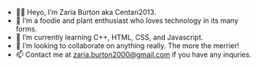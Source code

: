 - 👋🏾 Heyo, I’m Zaria Burton aka Centari2013.
- 👀 I’m a foodie and plant enthusiast who loves technology in its many forms.
- 🌱 I’m currently learning C++, HTML, CSS, and Javascript.
- 💞️ I’m looking to collaborate on anything really. The more the merrier!
- 📫 Contact me at <zaria.burton2000@gmail.com> if you have any inquries.

<!---
Centari2013/Centari2013 is a ✨ special ✨ repository because its `README.md` (this file) appears on your GitHub profile.
You can click the Preview link to take a look at your changes.
--->
